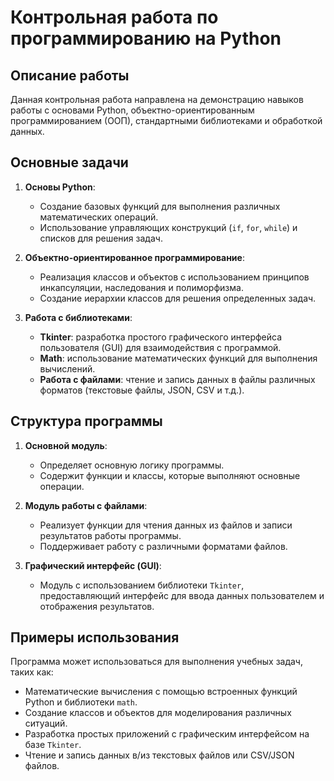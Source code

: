 # Контрольная работа по программированию на Python

## Описание работы

Данная контрольная работа направлена на демонстрацию навыков работы с основами Python, объектно-ориентированным программированием (ООП), стандартными библиотеками и обработкой данных.

## Основные задачи

1. **Основы Python**:
   - Создание базовых функций для выполнения различных математических операций.
   - Использование управляющих конструкций (`if`, `for`, `while`) и списков для решения задач.

2. **Объектно-ориентированное программирование**:
   - Реализация классов и объектов с использованием принципов инкапсуляции, наследования и полиморфизма.
   - Создание иерархии классов для решения определенных задач.

3. **Работа с библиотеками**:
   - **Tkinter**: разработка простого графического интерфейса пользователя (GUI) для взаимодействия с программой.
   - **Math**: использование математических функций для выполнения вычислений.
   - **Работа с файлами**: чтение и запись данных в файлы различных форматов (текстовые файлы, JSON, CSV и т.д.).

## Структура программы

1. **Основной модуль**:
   - Определяет основную логику программы.
   - Содержит функции и классы, которые выполняют основные операции.

2. **Модуль работы с файлами**:
   - Реализует функции для чтения данных из файлов и записи результатов работы программы.
   - Поддерживает работу с различными форматами файлов.

3. **Графический интерфейс (GUI)**:
   - Модуль с использованием библиотеки `Tkinter`, предоставляющий интерфейс для ввода данных пользователем и отображения результатов.

## Примеры использования

Программа может использоваться для выполнения учебных задач, таких как:
- Математические вычисления с помощью встроенных функций Python и библиотеки `math`.
- Создание классов и объектов для моделирования различных ситуаций.
- Разработка простых приложений с графическим интерфейсом на базе `Tkinter`.
- Чтение и запись данных в/из текстовых файлов или CSV/JSON файлов.
